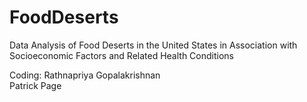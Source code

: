 # FoodDeserts
Data Analysis of Food Deserts in the United States in Association with Socioeconomic Factors and Related Health Conditions


Coding:
Rathnapriya Gopalakrishnan  
Patrick Page
